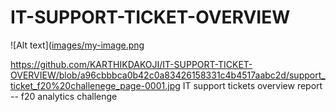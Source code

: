 # IT-SUPPORT-TICKET-OVERVIEW
![Alt text]([images/my-image.png](https://github.com/KARTHIKDAKOJI/IT-SUPPORT-TICKET-OVERVIEW/blob/a96cbbbca0b42c0a83426158331c4b4517aabc2d/support_ticket_f20%20challenege_page-0001.jpg)


https://github.com/KARTHIKDAKOJI/IT-SUPPORT-TICKET-OVERVIEW/blob/a96cbbbca0b42c0a83426158331c4b4517aabc2d/support_ticket_f20%20challenege_page-0001.jpg
IT support tickets overview  report  -- f20 analytics  challenge
